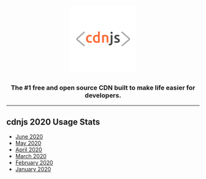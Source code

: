 <h1 align="center">
    <a href="https://cdnjs.com"><img src="https://raw.githubusercontent.com/cdnjs/brand/master/logo/standard/dark-512.png" width="175px" alt="< cdnjs >"></a>
</h1>
 
<h3 align="center">The #1 free and open source CDN built to make life easier for developers.</h3>

---

## cdnjs 2020 Usage Stats

* [June 2020](cdnjs_June_2020.md)
* [May 2020](cdnjs_May_2020.md)
* [April 2020](cdnjs_April_2020.md)
* [March 2020](cdnjs_March_2020.md)
* [February 2020](cdnjs_February_2020.md)
* [January 2020](cdnjs_January_2020.md)
